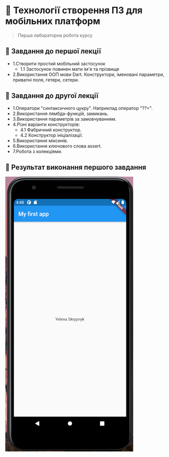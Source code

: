 # 📱 Технології створення ПЗ для мобільних платформ
> Перша лабораторна робота курсу

## 📃 Завдання до першої лекції
- 1.Створити простий мобільний застосунок
  - 1.1 Застосунок повинен мати ім'я та прізвище
- 2.Використання ООП мови Dart. Конструктори, іменовані параметри, приватні поля, гетери, сетери.

## 📃 Завдання до другої лекції
- 1.Оператори "синтаксичного цукру". Наприклад оператор "??=".
- 2.Використання лямбда-функцій, замикань.
- 3.Використання параметрів за замовчуванням.
- 4.Різні варіанти конструкторів:
  - 4.1 Фабричний конструктор.
  - 4.2 Конструктор ініціалізації.
- 5.Використання міксинів.
- 6.Використання ключового слова assert.
- 7.Робота з колекціями.

## 📳 Результат виконання першого завдання
![](Part_1/example.png)
